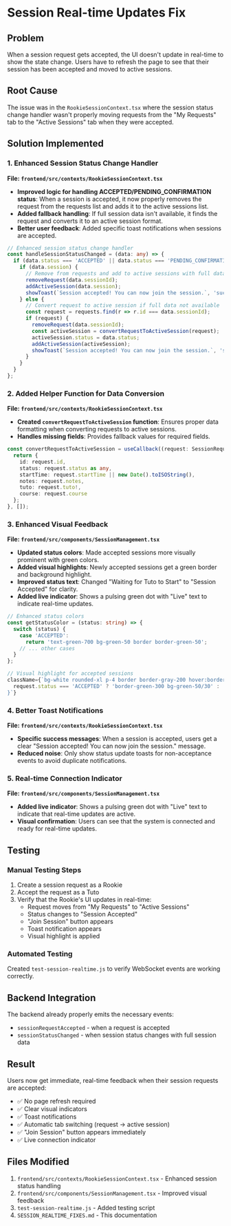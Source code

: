 # Session Real-time Updates Fix

## Problem
When a session request gets accepted, the UI doesn't update in real-time to show the state change. Users have to refresh the page to see that their session has been accepted and moved to active sessions.

## Root Cause
The issue was in the `RookieSessionContext.tsx` where the session status change handler wasn't properly moving requests from the "My Requests" tab to the "Active Sessions" tab when they were accepted.

## Solution Implemented

### 1. Enhanced Session Status Change Handler
**File: `frontend/src/contexts/RookieSessionContext.tsx`**

- **Improved logic for handling ACCEPTED/PENDING_CONFIRMATION status**: When a session is accepted, it now properly removes the request from the requests list and adds it to the active sessions list.
- **Added fallback handling**: If full session data isn't available, it finds the request and converts it to an active session format.
- **Better user feedback**: Added specific toast notifications when sessions are accepted.

```typescript
// Enhanced session status change handler
const handleSessionStatusChanged = (data: any) => {
  if (data.status === 'ACCEPTED' || data.status === 'PENDING_CONFIRMATION') {
    if (data.session) {
      // Remove from requests and add to active sessions with full data
      removeRequest(data.sessionId);
      addActiveSession(data.session);
      showToast(`Session accepted! You can now join the session.`, 'success');
    } else {
      // Convert request to active session if full data not available
      const request = requests.find(r => r.id === data.sessionId);
      if (request) {
        removeRequest(data.sessionId);
        const activeSession = convertRequestToActiveSession(request);
        activeSession.status = data.status;
        addActiveSession(activeSession);
        showToast(`Session accepted! You can now join the session.`, 'success');
      }
    }
  }
};
```

### 2. Added Helper Function for Data Conversion
**File: `frontend/src/contexts/RookieSessionContext.tsx`**

- **Created `convertRequestToActiveSession` function**: Ensures proper data formatting when converting requests to active sessions.
- **Handles missing fields**: Provides fallback values for required fields.

```typescript
const convertRequestToActiveSession = useCallback((request: SessionRequest): ActiveSession => {
  return {
    id: request.id,
    status: request.status as any,
    startTime: request.startTime || new Date().toISOString(),
    notes: request.notes,
    tuto: request.tuto!,
    course: request.course
  };
}, []);
```

### 3. Enhanced Visual Feedback
**File: `frontend/src/components/SessionManagement.tsx`**

- **Updated status colors**: Made accepted sessions more visually prominent with green colors.
- **Added visual highlights**: Newly accepted sessions get a green border and background highlight.
- **Improved status text**: Changed "Waiting for Tuto to Start" to "Session Accepted" for clarity.
- **Added live indicator**: Shows a pulsing green dot with "Live" text to indicate real-time updates.

```typescript
// Enhanced status colors
const getStatusColor = (status: string) => {
  switch (status) {
    case 'ACCEPTED':
      return 'text-green-700 bg-green-50 border border-green-50';
    // ... other cases
  }
};

// Visual highlight for accepted sessions
className={`bg-white rounded-xl p-4 border border-gray-200 hover:border-gray-300 transition-all duration-300 shadow-sm ${
  request.status === 'ACCEPTED' ? 'border-green-300 bg-green-50/30' : ''
}`}
```

### 4. Better Toast Notifications
**File: `frontend/src/contexts/RookieSessionContext.tsx`**

- **Specific success messages**: When a session is accepted, users get a clear "Session accepted! You can now join the session." message.
- **Reduced noise**: Only show status update toasts for non-acceptance events to avoid duplicate notifications.

### 5. Real-time Connection Indicator
**File: `frontend/src/components/SessionManagement.tsx`**

- **Added live indicator**: Shows a pulsing green dot with "Live" text to indicate that real-time updates are active.
- **Visual confirmation**: Users can see that the system is connected and ready for real-time updates.

## Testing

### Manual Testing Steps
1. Create a session request as a Rookie
2. Accept the request as a Tuto
3. Verify that the Rookie's UI updates in real-time:
   - Request moves from "My Requests" to "Active Sessions"
   - Status changes to "Session Accepted"
   - "Join Session" button appears
   - Toast notification appears
   - Visual highlight is applied

### Automated Testing
Created `test-session-realtime.js` to verify WebSocket events are working correctly.

## Backend Integration
The backend already properly emits the necessary events:
- `sessionRequestAccepted` - when a request is accepted
- `sessionStatusChanged` - when session status changes with full session data

## Result
Users now get immediate, real-time feedback when their session requests are accepted:
- ✅ No page refresh required
- ✅ Clear visual indicators
- ✅ Toast notifications
- ✅ Automatic tab switching (request → active session)
- ✅ "Join Session" button appears immediately
- ✅ Live connection indicator

## Files Modified
1. `frontend/src/contexts/RookieSessionContext.tsx` - Enhanced session status handling
2. `frontend/src/components/SessionManagement.tsx` - Improved visual feedback
3. `test-session-realtime.js` - Added testing script
4. `SESSION_REALTIME_FIXES.md` - This documentation 
